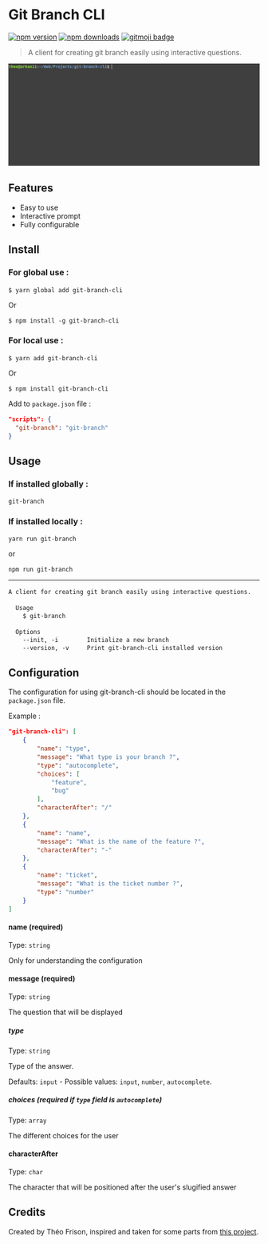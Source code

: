 # Git Branch CLI

[![npm version](https://img.shields.io/npm/v/git-branch-cli.svg?style=flat-square)](https://www.npmjs.com/package/git-branch-cli)
[![npm downloads](https://img.shields.io/npm/dt/git-branch-cli.svg?style=flat-square)](https://www.npmjs.com/package/git-branch-cli)
[![gitmoji badge](https://img.shields.io/badge/gitmoji-%20😜%20😍-FFDD67.svg?style=flat-square)](https://github.com/carloscuesta/gitmoji)

> A client for creating git branch easily using interactive questions.

![git_branch_cli_demo](demo.gif)

## Features

- Easy to use
- Interactive prompt
- Fully configurable

## Install

### For global use :

```shell
$ yarn global add git-branch-cli
```
Or
```shell
$ npm install -g git-branch-cli
```

### For local use :

```shell
$ yarn add git-branch-cli
```
Or
```shell
$ npm install git-branch-cli
```

Add to `package.json` file :

```json
"scripts": {
  "git-branch": "git-branch"
}
```

## Usage

### If installed globally :

```shell
git-branch
```

### If installed locally :

```shell
yarn run git-branch
```
or

```shell
npm run git-branch
```

---

```
A client for creating git branch easily using interactive questions.
	
  Usage
    $ git-branch
    
  Options
    --init, -i        Initialize a new branch
    --version, -v     Print git-branch-cli installed version
```

## Configuration

The configuration for using git-branch-cli should be located in the `package.json` file.

Example :

```json
"git-branch-cli": [
    {
        "name": "type",
        "message": "What type is your branch ?",
        "type": "autocomplete",
        "choices": [
            "feature",
            "bug"
        ],
        "characterAfter": "/"
    },
    {
        "name": "name",
        "message": "What is the name of the feature ?",
        "characterAfter": "-"
    },
    {
        "name": "ticket",
        "message": "What is the ticket number ?",
        "type": "number"
    }
]
```

#### name (required)

Type: `string`

Only for understanding the configuration

#### message (required)

Type: `string`

The question that will be displayed

##### type

Type: `string`

Type of the answer.

Defaults: `input` - Possible values: `input`, `number`, `autocomplete`.

##### choices (required if `type` field is `autocomplete`)

Type: `array`

The different choices for the user

#### characterAfter

Type: `char`

The character that will be positioned after the user's slugified answer


## Credits

Created by Théo Frison, inspired and taken for some parts from [this project](https://github.com/carloscuesta/gitmoji-cli).

